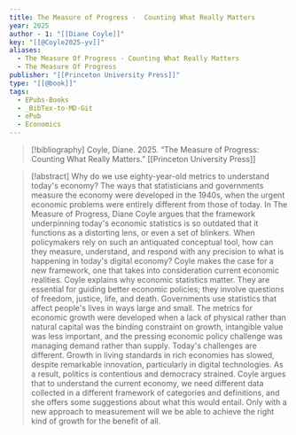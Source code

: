 ```yaml
---
title: The Measure of Progress -  Counting What Really Matters
year: 2025
author - 1: "[[Diane Coyle]]"
key: "[[@Coyle2025-yv]]"
aliases:
  - The Measure Of Progress - Counting What Really Matters
  - The Measure Of Progress
publisher: "[[Princeton University Press]]"
type: "[[@book]]"
tags:
  - EPubs-Books
  - _BibTex-to-MD-Git
  - ePub
  - Economics
---
```


> [!bibliography]
> Coyle, Diane. 2025. “The Measure of Progress: Counting What Really Matters.” [[Princeton University Press]]

> [!abstract]
> Why do we use eighty-year-old metrics to understand today's economy? The ways that statisticians and governments measure the economy were developed in the 1940s, when the urgent economic problems were entirely different from those of today. In The Measure of Progress, Diane Coyle argues that the framework underpinning today's economic statistics is so outdated that it functions as a distorting lens, or even a set of blinkers. When policymakers rely on such an antiquated conceptual tool, how can they measure, understand, and respond with any precision to what is happening in today's digital economy? Coyle makes the case for a new framework, one that takes into consideration current economic realities. Coyle explains why economic statistics matter. They are essential for guiding better economic policies; they involve questions of freedom, justice, life, and death. Governments use statistics that affect people's lives in ways large and small. The metrics for economic growth were developed when a lack of physical rather than natural capital was the binding constraint on growth, intangible value was less important, and the pressing economic policy challenge was managing demand rather than supply. Today's challenges are different. Growth in living standards in rich economies has slowed, despite remarkable innovation, particularly in digital technologies. As a result, politics is contentious and democracy strained. Coyle argues that to understand the current economy, we need different data collected in a different framework of categories and definitions, and she offers some suggestions about what this would entail. Only with a new approach to measurement will we be able to achieve the right kind of growth for the benefit of all.